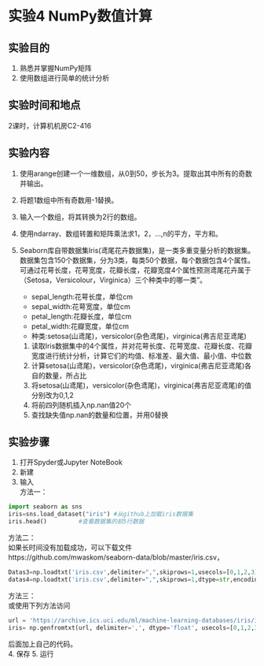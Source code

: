 # 实验4 NumPy数值计算
## 实验目的
1. 熟悉并掌握NumPy矩阵
2. 使用数组进行简单的统计分析
## 实验时间和地点
2课时，计算机机房C2-416

## 实验内容
1. 使用arange创建一个一维数组，从0到50，步长为3。提取出其中所有的奇数并输出。
2. 将题1数组中所有奇数用-1替换。
3. 输入一个数组，将其转换为2行的数组。
4. 使用ndarray、数组转置和矩阵乘法求1，2，…,n的平方，平方和。
5. Seaborn库自带数据集Iris(鸢尾花卉数据集)，是一类多重变量分析的数据集。数据集包含150个数据集，分为3类，每类50个数据，每个数据包含4个属性。可通过花萼长度，花萼宽度，花瓣长度，花瓣宽度4个属性预测鸢尾花卉属于（Setosa，Versicolour，Virginica）三个种类中的哪一类”。
    - sepal_length:花萼长度，单位cm
    - sepal_width:花萼宽度，单位cm
    - petal_length:花瓣长度，单位cm
    - petal_width:花瓣宽度，单位cm
    - 种类:setosa(山鸢尾)，versicolor(杂色鸢尾)，virginica(弗吉尼亚鸢尾)

    1. 读取Iris数据集中的4个属性，并对花萼长度、花萼宽度、花瓣长度、花瓣宽度进行统计分析，计算它们的均值、标准差、最大值、最小值、中位数
    2. 计算setosa(山鸢尾)，versicolor(杂色鸢尾)，virginica(弗吉尼亚鸢尾)各自的数量，所占比
    3. 将setosa(山鸢尾)，versicolor(杂色鸢尾)，virginica(弗吉尼亚鸢尾)的值分别改为0,1,2
    4. 将前四列随机插入np.nan值20个
    5. 查找缺失值np.nan的数量和位置，并用0替换
## 实验步骤
1. 打开Spyder或Jupyter NoteBook
2. 新建
3. 输入  
方法一：  
```python
import seaborn as sns
iris=sns.load_dataset("iris") #从github上加载iris数据集
iris.head()         #查看数据集的前5行数据
```
方法二：  
如果长时间没有加载成功，可以下载文件https://github.com/mwaskom/seaborn-data/blob/master/iris.csv，  
```python
Datas3=np.loadtxt('iris.csv',delimiter=",",skiprows=1,usecols=[0,1,2,3])
datas4=np.loadtxt('iris.csv',delimiter=",",skiprows=1,dtype=str,encoding='UTF-8',usecols=[4])
```
方法三：  
或使用下列方法访问  
```python
url = 'https://archive.ics.uci.edu/ml/machine-learning-databases/iris/iris.data'
iris= np.genfromtxt(url, delimiter=',', dtype='float', usecols=[0,1,2,3]) #获取数据集的前4列
```
后面加上自己的代码。  
4. 保存
5. 运行
